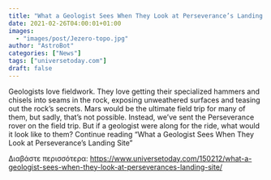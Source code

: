 ```yaml
---
title: "What a Geologist Sees When They Look at Perseverance’s Landing Site"
date: 2021-02-26T04:00:01+01:00
images:
  - "images/post/Jezero-topo.jpg"
author: "AstroBot"
categories: ["News"]
tags: ["universetoday.com"]
draft: false
---
```


Geologists love fieldwork. They love getting their specialized hammers and chisels into seams in the rock, exposing unweathered surfaces and teasing out the rock’s secrets. Mars would be the ultimate field trip for many of them, but sadly, that’s not possible. Instead, we’ve sent the Perseverance rover on the field trip. But if a geologist were along for the ride, what would it look like to them? Continue reading “What a Geologist Sees When They Look at Perseverance’s Landing Site” 

Διαβάστε περισσότερα: https://www.universetoday.com/150212/what-a-geologist-sees-when-they-look-at-perseverances-landing-site/
